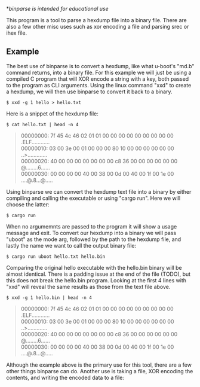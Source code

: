 **binparse is intended for educational use*

This program is a tool to parse a hexdump file into a binary file. There are also a few other misc uses such as xor encoding a file and parsing srec or ihex file.

## Example

The best use of binparse is to convert a hexdump, like what u-boot's "md.b" command returns, into a binary file. For this example we will just be using a compiled C program that will XOR encode a string with a key, both passed to the program as CLI arguments. Using the linux command "xxd" to create a hexdump, we will then use binparse to convert it back to a binary.

`$ xxd -g 1 hello > hello.txt`

Here is a snippet of the hexdump file:

`$ cat hello.txt | head -n 4`

>00000000: 7f 45 4c 46 02 01 01 00 00 00 00 00 00 00 00 00  .ELF............<br>
>00000010: 03 00 3e 00 01 00 00 00 80 10 00 00 00 00 00 00  ..>.............<br>
>00000020: 40 00 00 00 00 00 00 00 c8 36 00 00 00 00 00 00  @........6......<br>
>00000030: 00 00 00 00 40 00 38 00 0d 00 40 00 1f 00 1e 00  ....@.8...@.....<br>

Using binparse we can convert the hexdump text file into a binary by either compiling and calling the executable or using "cargo run". Here we will choose the latter:

`$ cargo run `

When no argumemnts are passed to the program it will show a usage message and exit. To convert our hexdump into a binary we will pass "uboot" as the mode arg, followed by the path to the hexdump file, and lastly the name we want to call the output binary file:

`$ cargo run uboot hello.txt hello.bin`

Comparing the original hello executable with the hello.bin binary will be almost identical. There is a padding issue at the end of the file (TODO), but this does not break the hello.bin program. Looking at the first 4 lines with "xxd" will reveal the same results as those from the text file above.

`$ xxd -g 1 hello.bin | head -n 4`

>00000000: 7f 45 4c 46 02 01 01 00 00 00 00 00 00 00 00 00  .ELF............<br>
>00000010: 03 00 3e 00 01 00 00 00 80 10 00 00 00 00 00 00  ..>.............<br>
>00000020: 40 00 00 00 00 00 00 00 c8 36 00 00 00 00 00 00  @........6......<br>
>00000030: 00 00 00 00 40 00 38 00 0d 00 40 00 1f 00 1e 00  ....@.8...@.....<br>

Although the example above is the primary use for this tool, there are a few other things binparse can do. Another use is taking a file, XOR encoding the contents, and writing the encoded data to a file:

